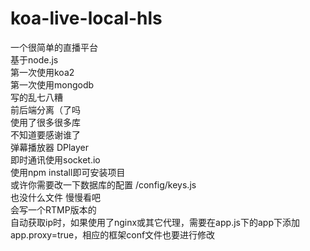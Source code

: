 # koa-live-local-hls
一个很简单的直播平台<br>
基于node.js<br>
第一次使用koa2<br>
第一次使用mongodb<br>
写的乱七八糟<br>
前后端分离（了吗<br>
使用了很多很多库<br>
不知道要感谢谁了<br>
弹幕播放器 DPlayer<br>
即时通讯使用socket.io<br>
使用npm install即可安装项目<br>
或许你需要改一下数据库的配置 /config/keys.js<br>
也没什么文件 慢慢看吧<br>
会写一个RTMP版本的<br>
自动获取ip时，如果使用了nginx或其它代理，需要在app.js下的app下添加app.proxy=true，相应的框架conf文件也要进行修改
